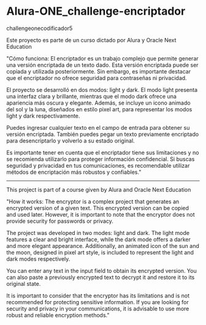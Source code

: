 # Alura-ONE_challenge-encriptador
challengeonecodificador5

Este proyecto es parte de un curso dictado por Alura y Oracle Next Education

"Cómo funciona:
El encriptador es un trabajo complejo que permite generar una versión encriptada de un texto dado. Esta versión encriptada puede ser copiada y utilizada posteriormente. Sin embargo, es importante destacar que el encriptador no ofrece seguridad para contraseñas ni privacidad.

El proyecto se desarrolló en dos modos: light y dark. El modo light presenta una interfaz clara y brillante, mientras que el modo dark ofrece una apariencia más oscura y elegante. Además, se incluye un icono animado del sol y la luna, diseñados en estilo pixel art, para representar los modos light y dark respectivamente.

Puedes ingresar cualquier texto en el campo de entrada para obtener su versión encriptada. También puedes pegar un texto previamente encriptado para desencriptarlo y volverlo a su estado original.

Es importante tener en cuenta que el encriptador tiene sus limitaciones y no se recomienda utilizarlo para proteger información confidencial. Si buscas seguridad y privacidad en tus comunicaciones, es recomendable utilizar métodos de encriptación más robustos y confiables."

-------------------------------------------------------------------------

This project is part of a course given by Alura and Oracle Next Education

"How it works:
The encryptor is a complex project that generates an encrypted version of a given text. This encrypted version can be copied and used later. However, it is important to note that the encryptor does not provide security for passwords or privacy.

The project was developed in two modes: light and dark. The light mode features a clear and bright interface, while the dark mode offers a darker and more elegant appearance. Additionally, an animated icon of the sun and the moon, designed in pixel art style, is included to represent the light and dark modes respectively.

You can enter any text in the input field to obtain its encrypted version. You can also paste a previously encrypted text to decrypt it and restore it to its original state.

It is important to consider that the encryptor has its limitations and is not recommended for protecting sensitive information. If you are looking for security and privacy in your communications, it is advisable to use more robust and reliable encryption methods."

